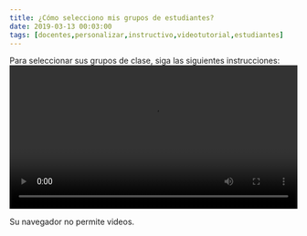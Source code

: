 ```yaml
---
title: ¿Cómo selecciono mis grupos de estudiantes?
date: 2019-03-13 00:03:00
tags: [docentes,personalizar,instructivo,videotutorial,estudiantes]
---
```

Para seleccionar sus grupos de clase, siga las siguientes instrucciones:
<video controls="controls" style="width: 100%">
  <source type="video/mp4" src="../vids/03_Estudiantes.mp4"></source>
  <p>Su navegador no permite videos.</p>
</video>